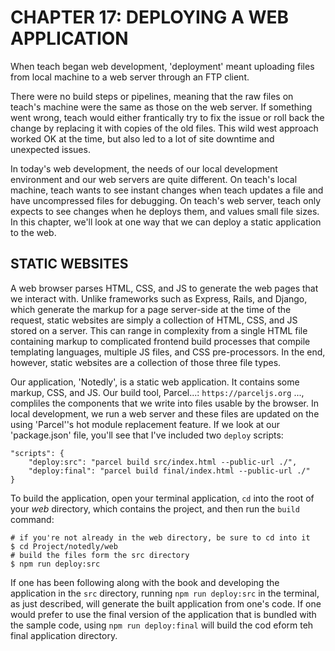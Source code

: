 # CHAPTER 17: DEPLOYING A WEB APPLICATION

When teach began web development, 'deployment' meant 
uploading files from local machine to a web server through
an FTP client.

There were no build steps or pipelines, meaning that the 
raw files on teach's machine were the same as those on the
web server. If something went wrong, teach would either
frantically try to fix the issue or roll back the change
by replacing it with copies of the old files. This wild
west approach worked OK at the time, but also led to a lot
of site downtime and unexpected issues.

In today's web development, the needs of our local development
environment and our web servers are quite different. On teach's
local machine, teach wants to see instant changes when teach
updates a file and have uncompressed files for debugging. On 
teach's web server, teach only expects to see changes when
he deploys them, and values small file sizes. In this chapter,
we'll look at one way that we can deploy a static application
to the web.

## STATIC WEBSITES

A web browser parses HTML, CSS, and JS to generate the web
pages that we interact with. Unlike frameworks such as Express,
Rails, and Django, which generate the markup for a page 
server-side at the time of the request, static websites are
simply a collection of HTML, CSS, and JS stored on a server.
This can range in complexity from a single HTML file containing
markup to complicated frontend build processes that compile 
templating languages, multiple JS files, and CSS pre-processors.
In the end, however, static websites are a collection of those
three file types. 

Our application, 'Notedly', is a static web application. It 
contains some markup, CSS, and JS. Our build tool, Parcel...:
`https://parceljs.org` ...,
compliles the components that we write into files usable by 
the browser. In local development, we run a web server and 
these files are updated on the using 'Parcel''s hot module
replacement feature. If we look at our 'package.json' file, 
you'll see that I've included two `deploy` scripts:

```
"scripts": {
    "deploy:src": "parcel build src/index.html --public-url ./",
    "deploy:final": "parcel build final/index.html --public-url ./"
}
```

To build the application, open your terminal application, `cd` 
into the root of your _web_ directory, which contains the project,
and then run the `build` command:

```
# if you're not already in the web directory, be sure to cd into it
$ cd Project/notedly/web
# build the files form the src directory
$ npm run deploy:src
```

If one has been following along with the book and developing the
application in the `src` directory, running `npm run deploy:src`
in the terminal, as just described, will generate the built application
from one's code.  If one would prefer to use the final version of
the application that is bundled with the sample code, using `npm
run deploy:final` will build the cod eform teh final application 
directory.

<!-- HERE -- p. 202! -->

